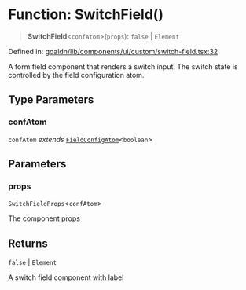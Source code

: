 # Function: SwitchField()

> **SwitchField**\<`confAtom`\>(`props`): `false` \| `Element`

Defined in: [goaldn/lib/components/ui/custom/switch-field.tsx:32](https://github.com/aldesgroup/goaldn/blob/6a7943d02984b1a6b41d76a3a483a1484b644076/lib/components/ui/custom/switch-field.tsx#L32)

A form field component that renders a switch input.
The switch state is controlled by the field configuration atom.

## Type Parameters

### confAtom

`confAtom` *extends* [`FieldConfigAtom`](../type-aliases/FieldConfigAtom.md)\<`boolean`\>

## Parameters

### props

`SwitchFieldProps`\<`confAtom`\>

The component props

## Returns

`false` \| `Element`

A switch field component with label
